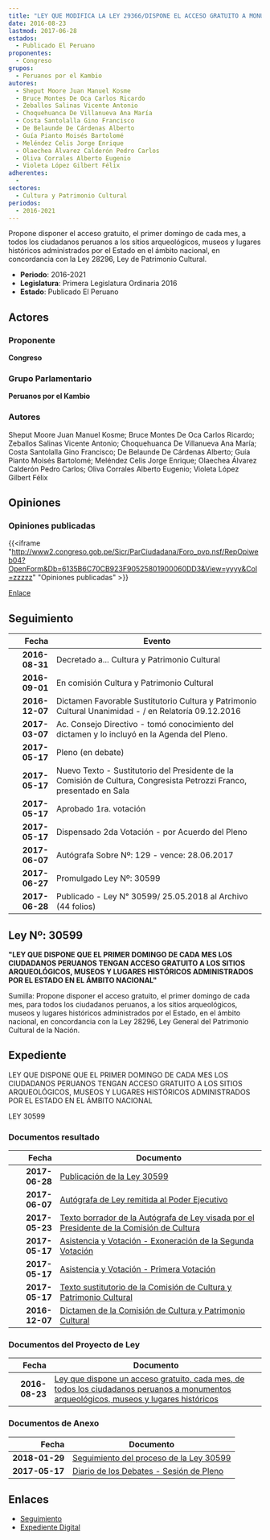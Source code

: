 ```yaml
---
title: "LEY QUE MODIFICA LA LEY 29366/DISPONE EL ACCESO GRATUITO A MONUMENTOS ARQUEOLÓGICOS, MUSEOS Y LUGARES HISTÓRICOS"
date: 2016-08-23
lastmod: 2017-06-28
estados: 
  - Publicado El Peruano
proponentes: 
  - Congreso
grupos: 
  - Peruanos por el Kambio
autores: 
  - Sheput Moore Juan Manuel Kosme
  - Bruce Montes De Oca Carlos Ricardo
  - Zeballos Salinas Vicente Antonio
  - Choquehuanca De Villanueva Ana María
  - Costa Santolalla Gino Francisco
  - De Belaunde De Cárdenas Alberto
  - Guía Pianto Moisés Bartolomé
  - Meléndez Celis Jorge Enrique
  - Olaechea Álvarez Calderón Pedro Carlos
  - Oliva Corrales Alberto Eugenio
  - Violeta López Gilbert Félix
adherentes: 
  - 
sectores: 
  - Cultura y Patrimonio Cultural
periodos: 
  - 2016-2021
---
```


Propone disponer el acceso gratuito, el primer domingo de cada mes, a todos los ciudadanos peruanos a los sitios arqueológicos, museos y lugares históricos administrados por el Estado en el ámbito nacional, en concordancia con la Ley 28296, Ley de Patrimonio Cultural.

- **Periodo**: 2016-2021
- **Legislatura**: Primera Legislatura Ordinaria 2016
- **Estado**: Publicado El Peruano

## Actores

### Proponente

**Congreso**

### Grupo Parlamentario

**Peruanos por el Kambio**

### Autores

Sheput Moore Juan Manuel Kosme; Bruce Montes De Oca Carlos Ricardo; Zeballos Salinas Vicente Antonio; Choquehuanca De Villanueva Ana María; Costa Santolalla Gino Francisco; De Belaunde De Cárdenas Alberto; Guía Pianto Moisés Bartolomé; Meléndez Celis Jorge Enrique; Olaechea Álvarez Calderón Pedro Carlos; Oliva Corrales Alberto Eugenio; Violeta López Gilbert Félix


## Opiniones

### Opiniones publicadas

{{<iframe "http://www2.congreso.gob.pe/Sicr/ParCiudadana/Foro_pvp.nsf/RepOpiweb04?OpenForm&Db=6135B6C70CB923F90525801900060DD3&View=yyyy&Col=zzzzz" "Opiniones publicadas" >}}

[Enlace](http://www2.congreso.gob.pe/Sicr/ParCiudadana/Foro_pvp.nsf/RepOpiweb04?OpenForm&Db=6135B6C70CB923F90525801900060DD3&View=yyyy&Col=zzzzz)

## Seguimiento

| Fecha | Evento |
|------:|--------|
| **2016-08-31** | Decretado a... Cultura y Patrimonio Cultural|
| **2016-09-01** | En comisión Cultura y Patrimonio Cultural|
| **2016-12-07** | Dictamen Favorable Sustitutorio Cultura y Patrimonio Cultural Unanimidad - / en Relatoría 09.12.2016|
| **2017-03-07** | Ac. Consejo Directivo - tomó conocimiento del dictamen y lo incluyó en la Agenda del Pleno.|
| **2017-05-17** | Pleno (en debate)|
| **2017-05-17** | Nuevo Texto - Sustitutorio del Presidente de la Comisión de Cultura, Congresista Petrozzi Franco, presentado en Sala|
| **2017-05-17** | Aprobado 1ra. votación|
| **2017-05-17** | Dispensado 2da Votación - por Acuerdo del Pleno|
| **2017-06-07** | Autógrafa Sobre Nº: 129 - vence: 28.06.2017|
| **2017-06-27** | Promulgado Ley Nº: 30599|
| **2017-06-28** | Publicado - Ley N° 30599/ 25.05.2018 al Archivo (44 folios)|

## Ley Nº: 30599

**"LEY QUE DISPONE QUE EL PRIMER DOMINGO DE CADA MES LOS CIUDADANOS PERUANOS TENGAN ACCESO GRATUITO A LOS SITIOS ARQUEOLÓGICOS, MUSEOS Y LUGARES HISTÓRICOS ADMINISTRADOS POR EL ESTADO EN EL ÁMBITO NACIONAL"**

Sumilla: Propone disponer el acceso gratuito, el primer domingo de cada mes, para todos los ciudadanos peruanos, a los sitios arqueológicos, museos y lugares históricos administrados por el Estado, en el ámbito nacional, en concordancia con la Ley 28296, Ley General del Patrimonio Cultural de la Nación.


## Expediente

LEY QUE DISPONE QUE EL PRIMER DOMINGO DE CADA MES LOS CIUDADANOS PERUANOS TENGAN ACCESO GRATUITO A LOS SITIOS ARQUEOLÓGICOS, MUSEOS Y LUGARES HISTÓRICOS ADMINISTRADOS POR EL ESTADO EN EL ÁMBITO NACIONAL

LEY 30599


### Documentos resultado

| Fecha | Documento |
|------:|--------|
| **2017-06-28** | [Publicación de la Ley 30599](http://www.leyes.congreso.gob.pe/Documentos/2016_2021/ADLP/Normas_Legales/30599-LEY.pdf) |
| **2017-06-07** | [Autógrafa de Ley remitida al Poder Ejecutivo](http://www.leyes.congreso.gob.pe/Documentos/2016_2021/ADLP/Texto_Aprobado/AU0011220170607.pdf) |
| **2017-05-23** | [Texto borrador de la Autógrafa de Ley visada por el Presidente de la Comisión de Cultura](http://www.leyes.congreso.gob.pe/Documentos/2016_2021/Texto_Borrador_de_Autografa/BAU0011220170523.pdf) |
| **2017-05-17** | [Asistencia y Votación - Exoneración de la Segunda Votación](http://www.leyes.congreso.gob.pe/Documentos/2016_2021/Asistencia_y_Votacion/Proyectos_de_Ley/Exoneracion_de_Segunda_Votacion/ESV0011220170517.pdf) |
| **2017-05-17** | [Asistencia y Votación - Primera Votación](http://www.leyes.congreso.gob.pe/Documentos/2016_2021/Asistencia_y_Votacion/Proyectos_de_Ley/AV0011220170517.pdf) |
| **2017-05-17** | [Texto sustitutorio de la Comisión de Cultura y Patrimonio Cultural](http://www.leyes.congreso.gob.pe/Documentos/2016_2021/Texto_Sustitutorio/Proyectos_de_Ley/TS0011220170517.pdf) |
| **2016-12-07** | [Dictamen de la Comisión de Cultura y Patrimonio Cultural](http://www.leyes.congreso.gob.pe/Documentos/2016_2021/Dictamenes/Proyectos_de_Ley/00112DC05MAY20161207.pdf) |

### Documentos del Proyecto de Ley

| Fecha | Documento |
|------:|--------|
| **2016-08-23** | [Ley que dispone un acceso gratuito, cada mes, de todos los ciudadanos peruanos a monumentos arqueológicos, museos y lugares históricos](http://www.leyes.congreso.gob.pe/Documentos/2016_2021/Proyectos_de_Ley_y_de_Resoluciones_Legislativas/PL00112_20160823.pdf) |

### Documentos de Anexo

| Fecha | Documento |
|------:|--------|
| **2018-01-29** | [Seguimiento del proceso de la Ley 30599](http://www.leyes.congreso.gob.pe/Documentos/2016_2021/Seguimiento_de_Proyectos_de_Ley/00112PL20180129.pdf) |
| **2017-05-17** | [Diario de los Debates - Sesión de Pleno](http://www.leyes.congreso.gob.pe/Documentos/2016_2021/ADLP/Diario_Debates/30599_DD.pdf) |

## Enlaces 

- [Seguimiento](http://www2.congreso.gob.pe/Sicr/TraDocEstProc/CLProLey2016.nsf/f7fff46988ca05b1052578e100829cc7/dc581f664d68e3ac0525801900037ad3?OpenDocument)
- [Expediente Digital](http://www2.congreso.gob.pehttp://www2.congreso.gob.pe/Sicr/TraDocEstProc/CLProLey2016.nsf/f7fff46988ca05b1052578e100829cc7/dc581f664d68e3ac0525801900037ad3?OpenDocument&Click=05257FB7005EB655.eb71d0cf91d8294e05256cdf006b5706/$Body/0.1C6C)

